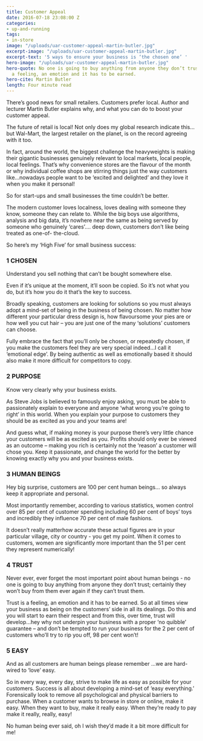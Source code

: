 ```yaml
---
title: Customer Appeal
date: 2016-07-18 23:08:00 Z
categories:
- up-and-running
tags:
- in-store
image: "/uploads/uar-customer-appeal-martin-butler.jpg"
excerpt-image: "/uploads/uar-customer-appeal-martin-butler.jpg"
excerpt-text: '5 ways to ensure your business is ‘the chosen one’ '
hero-image: "/uploads/uar-customer-appeal-martin-butler.jpg"
hero-quote: No one is going to buy anything from anyone they don’t trust. Trust is
  a feeling, an emotion and it has to be earned.
hero-cite: Martin Butler
length: Four minute read
---
```


There’s good news for small retailers. Customers prefer local. Author and lecturer Martin Butler explains why, and what you can do to boost your customer appeal.

The future of retail is local! Not only does my global research indicate this... but Wal-Mart, the largest retailer on the planet, is on the record agreeing with it too. 

In fact, around the world, the biggest challenge the heavyweights is making their gigantic businesses genuinely relevant to local markets, local people, local feelings. That’s why convenience stores are the flavour of the month or why individual coffee shops are stirring things just the way customers like...nowadays people want to be ‘excited and delighted’ and they love it when you make it personal! 

So for start-ups and small businesses the time couldn’t be better. 

The modern customer loves localness, loves dealing with someone they know, someone they can relate to. While the big boys use algorithms, analysis and big data, it’s nowhere near the same as being served by someone who genuinely ‘cares’…. deep down, customers don’t like being treated as one-of- the-cloud. 

So here’s my ‘High Five’ for small business success: 

### 1 CHOSEN

Understand you sell nothing that can’t be bought somewhere else. 

Even if it’s unique at the moment, it’ll soon be copied. So it’s not what you do, but it’s how you do it that’s the key to success. 

Broadly speaking, customers are looking for solutions so you must always adopt a mind-set of being in the business of being chosen. No matter how different your particular dress design is, how flavoursome your pies are or how well you cut hair – you are just one of the many ‘solutions’ customers can choose. 

Fully embrace the fact that you’ll only be chosen, or repeatedly chosen, if you make the customers feel they are very special indeed...I call it ‘emotional edge’. By being authentic as well as emotionally based it should also make it more difficult for competitors to copy. 

### 2 PURPOSE

Know very clearly why your business exists. 

As Steve Jobs is believed to famously enjoy asking, you must be able to passionately explain to everyone and anyone ‘what wrong you’re going to right’ in this world. When you explain your purpose to customers they should be as excited as you and your teams are! 

And guess what, if making money is your purpose there’s very little chance your customers will be as excited as you. Profits should only ever be viewed as an outcome – making you rich is certainly not the ‘reason’ a customer will chose you. 
Keep it passionate, and change the world for the better by knowing exactly why you and your business exists. 

### 3 HUMAN BEINGS

Hey big surprise, customers are 100 per cent human beings... so always keep it appropriate and personal. 

Most importantly remember, according to various statistics, women control over 85 per cent of customer spending including 60 per cent of boys’ toys and incredibly they influence 70 per cent of male
fashions. 

It doesn’t really matterhow accurate these actual
figures are in your particular village, city or country - you get my point. When it comes to customers, women are significantly more important than the 51 per cent they represent numerically! 

### 4 TRUST

Never ever, ever forget the most important point about human beings - no one is going to buy anything from anyone they don’t trust; certainly they won’t buy from them ever again if they can’t trust them. 

Trust is a feeling, an emotion and it has to be earned. So at all times view your business as being on the customers’ side in all its dealings. Do this and you will start to earn their respect and from this, over time, trust will develop...hey why not underpin your business with a proper ‘no quibble’ guarantee – and don’t be tempted to run your business for the 2 per cent of customers who’ll try to rip you off, 98 per cent won’t! 

### 5 EASY 

And as all customers are human beings please remember ...we are hard-wired to ‘love’ easy. 

So in every way, every day, strive to make life as easy as possible for your customers. Success is all about developing a mind-set of ‘easy everything.’ Forensically look to remove all psychological and physical barriers to purchase. When a customer wants to browse in store or online, make it easy. When they want to buy, make it really easy. When they’re ready to pay make it really, really, easy! 

No human being ever said, oh I wish they’d made it a bit more difficult for me! 

